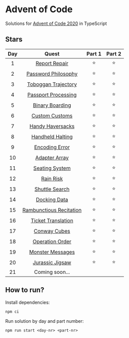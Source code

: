 # Advent of Code
Solutions for [Advent of Code 2020](https://adventofcode.com/2020/) in TypeScript

## Stars
| Day |             Quest             | Part 1 | Part 2 |
| :-: | :---------------------------: | :----: | :----: |
|  1  |       [Report Repair][1]      | :star: | :star: |
|  2  |    [Password Philosophy][2]   | :star: | :star: |
|  3  |    [Toboggan Trajectory][3]   | :star: | :star: |
|  4  |    [Passport Processing][4]   | :star: | :star: |
|  5  |      [Binary Boarding][5]     | :star: | :star: |
|  6  |      [Custom Customs][6]      | :star: | :star: |
|  7  |     [Handy Haversacks][7]     | :star: | :star: |
|  8  |     [Handheld Halting][8]     | :star: | :star: |
|  9  |      [Encoding Error][9]      | :star: | :star: |
|  10 |      [Adapter Array][10]      | :star: | :star: |
|  11 |      [Seating System][11]     | :star: | :star: |
|  12 |        [Rain Risk][12]        | :star: | :star: |
|  13 |      [Shuttle Search][13]     | :star: | :star: |
|  14 |       [Docking Data][14]      | :star: | :star: |
|  15 | [Rambunctious Recitation][15] | :star: | :star: |
|  16 |    [Ticket Translation][16]   | :star: | :star: |
|  17 |       [Conway Cubes][17]      | :star: | :star: |
|  18 |     [Operation Order][18]     | :star: | :star: |
|  19 |     [Monster Messages][19]    | :star: | :star: |
|  20 |     [Jurassic Jigsaw][20]     | :star: | :star: |
|  21 |         Coming soon...        |        |        |


## How to run?
Install dependencies:
```shell
npm ci
```

Run solution by day and part number:
```shell
npm run start <day-nr> <part-nr>
```

[1]: https://adventofcode.com/2020/day/1
[2]: https://adventofcode.com/2020/day/2
[3]: https://adventofcode.com/2020/day/3
[4]: https://adventofcode.com/2020/day/4
[5]: https://adventofcode.com/2020/day/5
[6]: https://adventofcode.com/2020/day/6
[7]: https://adventofcode.com/2020/day/7
[8]: https://adventofcode.com/2020/day/8
[9]: https://adventofcode.com/2020/day/9
[10]: https://adventofcode.com/2020/day/10
[11]: https://adventofcode.com/2020/day/11
[12]: https://adventofcode.com/2020/day/12
[13]: https://adventofcode.com/2020/day/13
[14]: https://adventofcode.com/2020/day/14
[15]: https://adventofcode.com/2020/day/15
[16]: https://adventofcode.com/2020/day/16
[17]: https://adventofcode.com/2020/day/17
[18]: https://adventofcode.com/2020/day/18
[19]: https://adventofcode.com/2020/day/19
[20]: https://adventofcode.com/2020/day/20
